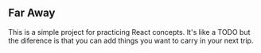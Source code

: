 ## Far Away
This is a simple project for practicing React concepts. It's like a TODO but the diference is that you can add things you want to carry in your next trip.